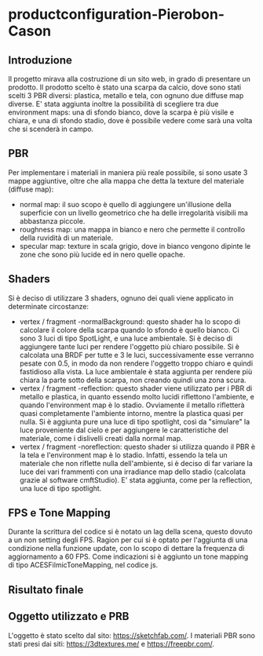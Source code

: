 # productconfiguration-Pierobon-Cason
## Introduzione
Il progetto mirava alla costruzione di un sito web, in grado di presentare un prodotto. 
Il prodotto scelto è stato una scarpa da calcio, dove sono stati scelti 3 PBR diversi: plastica, metallo e tela, con ognuno due diffuse map diverse.
E' stata aggiunta inoltre la possibilità di scegliere tra due environment maps: una di sfondo bianco, dove la scarpa è più visile e chiara, e una di
sfondo stadio, dove è possibile vedere come sarà una volta che si scenderà in campo.
## PBR
Per implementare i materiali in maniera più reale possibile, si sono usate 3 mappe aggiuntive, 
oltre che alla mappa che detta la texture del materiale (diffuse map):
  - normal map: il suo scopo è quello di aggiungere un'illusione della superficie con un livello 
  geometrico che ha delle irregolarità visibili ma abbastanza piccole.
  - roughness map: una mappa in bianco e nero che permette il controllo della ruvidità di un materiale. 
  - specular map: texture in scala grigio, dove in bianco vengono dipinte le zone che sono più lucide ed in nero quelle opache.
## Shaders
Si è deciso di utilizzare 3 shaders, ognuno dei quali viene applicato in determinate circostanze:
  - vertex / fragment -normalBackground: questo shader ha lo scopo di calcolare il colore della scarpa quando lo sfondo è quello bianco. Ci sono 3 luci di tipo 
  SpotLight, e una luce ambientale. Si è deciso di aggiungere tante luci per rendere l'oggetto più chiaro possibile. Si è calcolata una BRDF 
  per tutte e 3 le luci, successivamente esse verranno pesate con 0.5, in modo da non rendere l'oggetto troppo chiaro e quindi fastidioso alla vista. 
  La luce ambientale è stata aggiunta per rendere più chiara la parte sotto della scarpa, non creando quindi una zona scura.
  - vertex / fragment -reflection: questo shader viene utilizzato per i PBR di metallo e plastica, in quanto essendo molto lucidi riflettono l'ambiente, e quando
  l'environment map è lo stadio.
  Ovviamente il metallo rifletterà quasi completamente l'ambiente intorno, mentre la plastica quasi per nulla. Si è aggiunta pure una luce di tipo spotlight, 
  così da "simulare" la luce proveniente dal cielo e per aggiungere le caratteristiche del materiale, come i dislivelli creati dalla normal map.
  - vertex / fragment -noreflection: questo shader si utilizza quando il PBR è la tela e l'environment map è lo stadio. Infatti, essendo la tela un materiale
  che non riflette nulla dell'ambiente, si è deciso di far variare la luce dei vari frammenti con una irradiance map dello stadio 
  (calcolata grazie al software cmftStudio). E' stata aggiunta, come per la reflection, una luce di tipo spotlight. 
## FPS e Tone Mapping
Durante la scrittura del codice si è notato un lag della scena, questo dovuto a un non setting degli FPS. Ragion per cui si è optato per l'aggiunta di
una condizione nella funzione update, con lo scopo di dettare la frequenza di aggiornamento a 60 FPS.
Come indicazioni si è aggiunto un tone mapping di tipo ACESFilmicToneMapping, nel codice js. 
## Risultato finale

## Oggetto utilizzato e PRB
L'oggetto è stato scelto dal sito: https://sketchfab.com/.
I materiali PBR sono stati presi dai siti: https://3dtextures.me/ e https://freepbr.com/.
